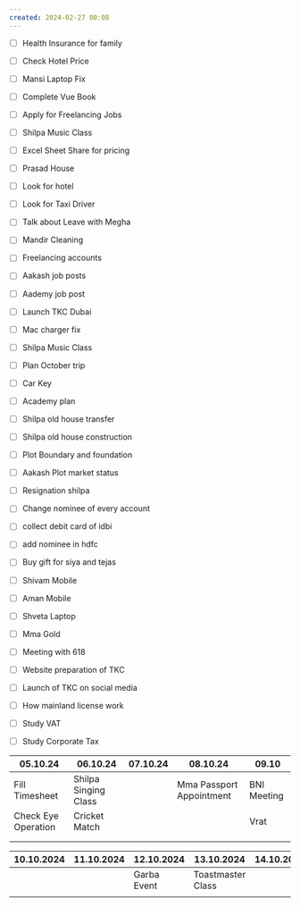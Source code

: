 ```yaml
---
created: 2024-02-27 00:08
---
```

- [ ] Health Insurance for family

- [ ] Check Hotel Price
- [ ] Mansi Laptop Fix 
- [ ] Complete Vue Book 
- [ ] Apply for Freelancing Jobs
- [ ] Shilpa Music Class 
- [ ] Excel Sheet Share for pricing
- [ ] Prasad House 
- [ ] Look for hotel 
- [ ] Look for Taxi Driver
- [ ] Talk about Leave with Megha
- [ ] Mandir Cleaning
- [ ] Freelancing accounts
- [ ] Aakash job posts
- [ ] Aademy job post
- [ ] Launch TKC Dubai
- [ ] Mac charger fix
- [ ] Shilpa Music Class 
- [ ] Plan October trip
- [ ] Car Key 
- [ ] Academy plan 
- [ ] Shilpa old house transfer
- [ ] Shilpa old house construction
- [ ] Plot Boundary and foundation 
- [ ] Aakash Plot market status
- [ ] Resignation shilpa
- [ ] Change nominee of every account
- [ ] collect debit card of idbi
- [ ] add nominee in hdfc 
- [ ] Buy gift for siya and tejas
- [ ] Shivam Mobile
- [ ] Aman Mobile
- [ ] Shveta Laptop
- [ ] Mma Gold
- [ ] Meeting with 618
- [ ] Website preparation of TKC
- [ ] Launch of TKC on social media
- [ ] How mainland license work
- [ ] Study VAT
- [ ] Study Corporate Tax

| 05.10.24            | 06.10.24             | 07.10.24 | 08.10.24                 | 09.10       |
| ------------------- | -------------------- | -------- | ------------------------ | ----------- |
| Fill Timesheet      | Shilpa Singing Class |          | Mma Passport Appointment | BNI Meeting |
| Check Eye Operation | Cricket Match        |          |                          | Vrat        |
|                     |                      |          |                          |             |
|                     |                      |          |                          |             |


| 10.10.2024 | 11.10.2024 | 12.10.2024  | 13.10.2024        | 14.10.2024 |
| ---------- | ---------- | ----------- | ----------------- | ---------- |
|            |            | Garba Event | Toastmaster Class |            |
|            |            |             |                   |            |

